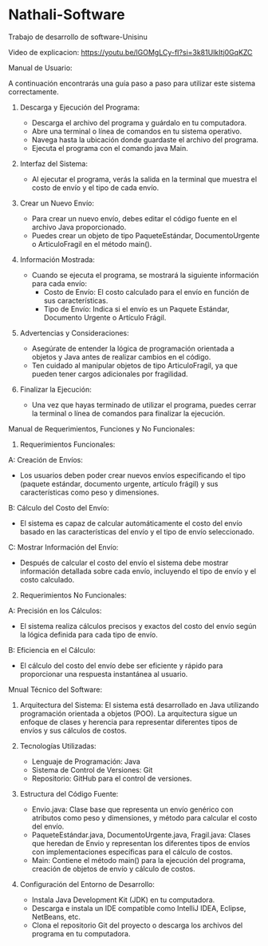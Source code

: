 # Nathali-Software
Trabajo de desarrollo de software-Unisinu

Video de explicacion: https://youtu.be/lGOMgLCy-fI?si=3k81UlkItj0GqKZC

Manual de Usuario:

A continuación encontrarás una guía paso a paso para utilizar este sistema correctamente.

1. Descarga y Ejecución del Programa:
   - Descarga el archivo del programa y guárdalo en tu computadora.
   - Abre una terminal o línea de comandos en tu sistema operativo.
   - Navega hasta la ubicación donde guardaste el archivo del programa.
   - Ejecuta el programa con el comando java Main.

2. Interfaz del Sistema:
   - Al ejecutar el programa, verás la salida en la terminal que muestra el costo de envío y el tipo de cada envío.

3. Crear un Nuevo Envío:
   - Para crear un nuevo envío, debes editar el código fuente en el archivo Java proporcionado.
   - Puedes crear un objeto de tipo PaqueteEstándar, DocumentoUrgente o ArticuloFragil en el método main().

4. Información Mostrada:
   - Cuando se ejecuta el programa, se mostrará la siguiente información para cada envío:
     - Costo de Envío: El costo calculado para el envío en función de sus características.
     - Tipo de Envío: Indica si el envío es un Paquete Estándar, Documento Urgente o Artículo Frágil.

5. Advertencias y Consideraciones:
   - Asegúrate de entender la lógica de programación orientada a objetos y Java antes de realizar cambios en el código.
   - Ten cuidado al manipular objetos de tipo ArticuloFragil, ya que pueden tener cargos adicionales por fragilidad.

6. Finalizar la Ejecución:
   - Una vez que hayas terminado de utilizar el programa, puedes cerrar la terminal o línea de comandos para finalizar la ejecución.
     

Manual de Requerimientos, Funciones y No Funcionales:


1. Requerimientos Funcionales:

A: Creación de Envíos:
   - Los usuarios deben poder crear nuevos envíos especificando el tipo (paquete estándar, documento urgente, artículo frágil) y sus características como peso y dimensiones.

B: Cálculo del Costo del Envío:
   - El sistema es capaz de calcular automáticamente el costo del envío basado en las características del envío y el tipo de envío seleccionado.

C: Mostrar Información del Envío:
   - Después de calcular el costo del envío el sistema debe mostrar información detallada sobre cada envío, incluyendo el tipo de envío y el costo calculado.

2. Requerimientos No Funcionales:

A: Precisión en los Cálculos:
   - El sistema realiza cálculos precisos y exactos del costo del envío según la lógica definida para cada tipo de envío.
     
B: Eficiencia en el Cálculo:
   - El cálculo del costo del envío debe ser eficiente y rápido para proporcionar una respuesta instantánea al usuario.
     

Mnual Técnico del Software:


1. Arquitectura del Sistema:
El sistema está desarrollado en Java utilizando programación orientada a objetos (POO). La arquitectura sigue un enfoque de clases y herencia para representar diferentes tipos de envíos y sus cálculos de costos.

2. Tecnologías Utilizadas:
   - Lenguaje de Programación: Java
   - Sistema de Control de Versiones: Git
   - Repositorio: GitHub para el control de versiones.

3. Estructura del Código Fuente:
   - Envio.java: Clase base que representa un envío genérico con atributos como peso y dimensiones, y método para calcular el costo del envío.
   - PaqueteEstándar.java, DocumentoUrgente.java, Fragil.java: Clases que heredan de Envio y representan los diferentes tipos de envíos con implementaciones específicas para el cálculo de costos.
   - Main: Contiene el método main() para la ejecución del programa, creación de objetos de envío y cálculo de costos.

4. Configuración del Entorno de Desarrollo:
   - Instala Java Development Kit (JDK) en tu computadora.
   - Descarga e instala un IDE compatible como IntelliJ IDEA, Eclipse, NetBeans, etc.
   - Clona el repositorio Git del proyecto o descarga los archivos del programa en tu computadora.

